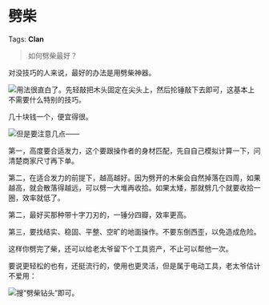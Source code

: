 # 劈柴

Tags: **Clan**

> 如何劈柴最好？



对没技巧的人来说，最好的办法是用劈柴神器。

![](https://picx.zhimg.com/50/v2-0d02ec284a9e68921cd9645150fddd05_720w.jpg?source=1940ef5c)用法很直白了。先轻敲把木头固定在尖头上，然后抡锤敲下去即可，这基本上不需要什么特别的技巧。

几十块钱一个，便宜得很。

![](https://picx.zhimg.com/50/v2-3b14aeb78dce7c1ec982aa8910286000_720w.jpg?source=1940ef5c)但是要注意几点——

第一，高度要合适发力，这个要跟操作者的身材匹配，先自自己模拟计算一下，问清楚商家尺寸再下单。

第二，在适合发力的前提下，越高越好。因为劈开的木柴会自然掉落在四周，如果越高，就会散落得越远，可以劈一大堆再收拾。如果太矮，那就劈几个就要收拾一圈，效率就低了。

第二，最好买那种带十字刀刃的，一锤分四瓣，效率更高。

第三，要找结实、稳固、平整、空旷的地面操作。不要东倒西歪，以免造成危险。

  


这样你劈完了柴，还可以给老太爷留下个工具资产，不止可以帮他一次。

  


要说更轻松的也有，还挺流行的，使用也更灵活，但是属于电动工具，老太爷估计不爱用：

![](https://pic1.zhimg.com/50/v2-f1f483ee030abf5742f1e3c5d6280ad0_720w.jpg?source=1940ef5c)搜“劈柴钻头”即可。



